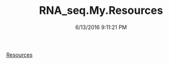 ﻿---
title: RNA_seq.My.Resources
date: 6/13/2016 9:11:21 PM
---

[Resources](T-RNA_seq.My.Resources.Resources.html)

